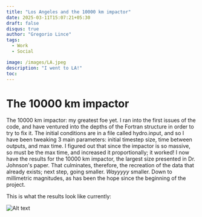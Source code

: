 ```yaml
---
title: "Los Angeles and the 10000 km impactor"
date: 2025-03-11T15:07:21+05:30
draft: false 
disqus: true
author: "Gregorio Lince"
tags:
  - Work
  - Social

image: /images/LA.jpeg
description: "I went to LA!"
toc:
---
```


# The 10000 km impactor

The 10000 km impactor: my greatest foe yet. I ran into the first issues of the code, and have ventured into the depths of the Fortran structure in order to try to fix it. The initial conditions are in a file called hydro.input, and so I have been tweaking 3 main parameters: initial timestep size, time between outputs, and max time. I figured out that since the impactor is so massive, so must be the max time, and increased it proportionally; it worked! I now have the results for the 10000 km impactor, the largest size presented in Dr. Johnson's paper. That culminates, therefore, the recreation of the data that already exists; next step, going smaller. _Wayyyyy_ smaller. Down to millimetric magnitudes, as has been the hope since the beginning of the project. 

This is what the results look like currently:

![Alt text](/images/whatsapp1.jpeg "Current results")